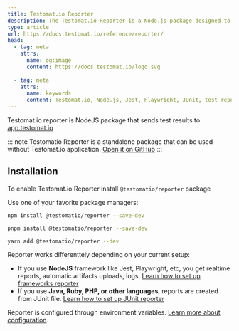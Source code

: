 ```yaml
---
title: Testomat.io Reporter
description: The Testomat.io Reporter is a Node.js package designed to send test results directly to Testomat.io. It supports real-time reports, artifact uploads, and logs for Node.js frameworks like Jest and Playwright. It can also generate reports from JUnit files for other languages like Java, PHP, and Ruby. The package is configured via environment variables and integrates with CI workflows.
type: article
url: https://docs.testomat.io/reference/reporter/
head:
  - tag: meta
    attrs:
      name: og:image
      content: https://docs.testomat.io/logo.svg
      
  - tag: meta
    attrs:
      name: keywords
      content: Testomat.io, Node.js, Jest, Playwright, JUnit, test reporting, real-time reports, CI integration, test artifacts, automated testing, test management
---
```


Testomat.io reporter is NodeJS package that sends test results to [app.testomat.io](https://app.testomat.io)

::: note
Testomatio Reporter is a standalone package that can be used without Testomat.io application.
[Open it on GitHub](https://github.com/testomatio/reporter)
:::

## Installation

To enable Testomat.io Reporter install `@testomatio/reporter` package


Use one of your favorite package managers:

```bash
npm install @testomatio/reporter --save-dev
```

```bash
pnpm install @testomatio/reporter --save-dev
```

```bash
yarn add @testomatio/reporter --dev
```

Reporter works differenttely depending on your current setup: 

* If you use **NodeJS** framework like Jest, Playwright, etc, you get realtime reports, automatic artifacts uploads, logs. [Learn how to set up frameworks reporter](/reference/reporter/frameworks/) 
* If you use **Java, Ruby, PHP, or other languages**, reports are created from JUnit file. [Learn how to set up JUnit reporter](/reference/reporter/junit/)

Reporter is configured through environment variables. [Learn more about configuration](/reference/reporter/pipes/testomatio/).

